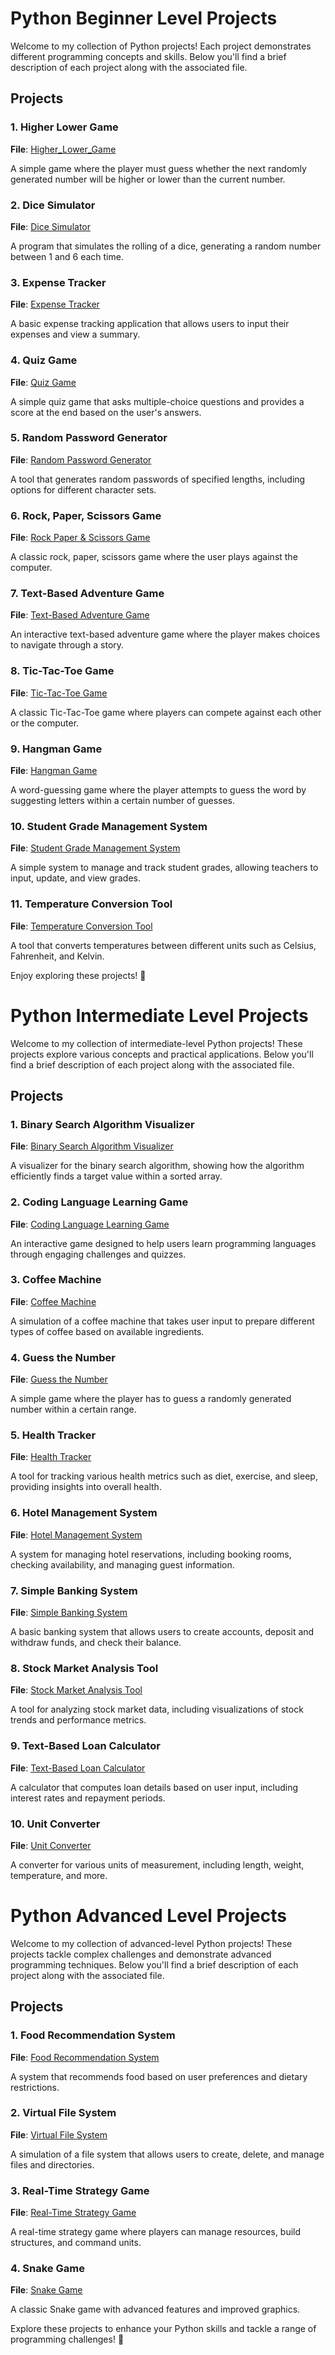 # Python Beginner Level Projects

Welcome to my collection of Python projects! Each project demonstrates different programming concepts and skills. Below you'll find a brief description of each project along with the associated file.

## Projects

### 1. Higher Lower Game
**File**: [Higher_Lower_Game](./Higher%20Lower%20Game)

A simple game where the player must guess whether the next randomly generated number will be higher or lower than the current number.

### 2. Dice Simulator
**File**: [Dice Simulator](./Dice%20Simulator)

A program that simulates the rolling of a dice, generating a random number between 1 and 6 each time.

### 3. Expense Tracker
**File**: [Expense Tracker](./Expense%20Tracker)

A basic expense tracking application that allows users to input their expenses and view a summary.

### 4. Quiz Game
**File**: [Quiz Game](./Quiz%20Game)

A simple quiz game that asks multiple-choice questions and provides a score at the end based on the user's answers.

### 5. Random Password Generator
**File**: [Random Password Generator](./Random%20Password%20Generator)

A tool that generates random passwords of specified lengths, including options for different character sets.

### 6. Rock, Paper, Scissors Game
**File**: [Rock Paper & Scissors Game](./Rock%20Paper%20&%20Scissors%20Game)

A classic rock, paper, scissors game where the user plays against the computer.

### 7. Text-Based Adventure Game
**File**: [Text-Based Adventure Game](./Text-Based%20Adventure%20Game)

An interactive text-based adventure game where the player makes choices to navigate through a story.

### 8. Tic-Tac-Toe Game
**File**: [Tic-Tac-Toe Game](./Tic-Tac-Toe%20Game)

A classic Tic-Tac-Toe game where players can compete against each other or the computer.

### 9. Hangman Game
**File**: [Hangman Game](./Hangman%20Game)

A word-guessing game where the player attempts to guess the word by suggesting letters within a certain number of guesses.

### 10. Student Grade Management System
**File**: [Student Grade Management System](./Student%20Grade%20Management%20System)

A simple system to manage and track student grades, allowing teachers to input, update, and view grades.

### 11. Temperature Conversion Tool
**File**: [Temperature Conversion Tool](./Temperature%20Conversion%20Tool)

A tool that converts temperatures between different units such as Celsius, Fahrenheit, and Kelvin.

Enjoy exploring these projects! 🚀

# Python Intermediate Level Projects

Welcome to my collection of intermediate-level Python projects! These projects explore various concepts and practical applications. Below you'll find a brief description of each project along with the associated file.

## Projects

### 1. Binary Search Algorithm Visualizer
**File**: [Binary Search Algorithm Visualizer](./Intermediate%20level%20projects/Binary%20Search%20Algorithm%20Visualizer)

A visualizer for the binary search algorithm, showing how the algorithm efficiently finds a target value within a sorted array.

### 2. Coding Language Learning Game
**File**: [Coding Language Learning Game](./Intermediate%20level%20projects/Coding%20Language%20Learning%20Game)

An interactive game designed to help users learn programming languages through engaging challenges and quizzes.

### 3. Coffee Machine
**File**: [Coffee Machine](./Intermediate%20level%20projects/Coffee%20Machine)

A simulation of a coffee machine that takes user input to prepare different types of coffee based on available ingredients.

### 4. Guess the Number
**File**: [Guess the Number](./Intermediate%20level%20projects/Guess%20the%20Number)

A simple game where the player has to guess a randomly generated number within a certain range.

### 5. Health Tracker
**File**: [Health Tracker](./Intermediate%20level%20projects/Health%20Tracker)

A tool for tracking various health metrics such as diet, exercise, and sleep, providing insights into overall health.

### 6. Hotel Management System
**File**: [Hotel Management System](./Intermediate%20level%20projects/Hotel%20Management%20System)

A system for managing hotel reservations, including booking rooms, checking availability, and managing guest information.

### 7. Simple Banking System
**File**: [Simple Banking System](./Intermediate%20level%20projects/Simple%20Banking%20System)

A basic banking system that allows users to create accounts, deposit and withdraw funds, and check their balance.

### 8. Stock Market Analysis Tool
**File**: [Stock Market Analysis Tool](./Intermediate%20level%20projects/Stock%20Market%20Analysis%20Tool)

A tool for analyzing stock market data, including visualizations of stock trends and performance metrics.

### 9. Text-Based Loan Calculator
**File**: [Text-Based Loan Calculator](./Intermediate%20level%20projects/Text-Based%20Loan%20Calculator)

A calculator that computes loan details based on user input, including interest rates and repayment periods.

### 10. Unit Converter
**File**: [Unit Converter](./Intermediate%20level%20projects/Unit%20Converter)

A converter for various units of measurement, including length, weight, temperature, and more.

# Python Advanced Level Projects

Welcome to my collection of advanced-level Python projects! These projects tackle complex challenges and demonstrate advanced programming techniques. Below you'll find a brief description of each project along with the associated file.

## Projects

### 1. Food Recommendation System
**File**: [Food Recommendation System](./Advanced%20level%20projects/Food-recommendation%20system)

A system that recommends food based on user preferences and dietary restrictions.

### 2. Virtual File System
**File**: [Virtual File System](./Advanced%20level%20projects/Virtual%20File%20System)

A simulation of a file system that allows users to create, delete, and manage files and directories.

### 3. Real-Time Strategy Game
**File**: [Real-Time Strategy Game](./Advanced%20level%20projects/Real-Time%20Strategy%20Game)

A real-time strategy game where players can manage resources, build structures, and command units.

### 4. Snake Game
**File**: [Snake Game](./Advanced%20level%20projects/Snake%20Game)

A classic Snake game with advanced features and improved graphics.

Explore these projects to enhance your Python skills and tackle a range of programming challenges! 🚀
